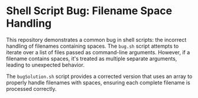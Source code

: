 # Shell Script Bug: Filename Space Handling

This repository demonstrates a common bug in shell scripts: the incorrect handling of filenames containing spaces.  The `bug.sh` script attempts to iterate over a list of files passed as command-line arguments. However, if a filename contains spaces, it's treated as multiple separate arguments, leading to unexpected behavior.

The `bugSolution.sh` script provides a corrected version that uses an array to properly handle filenames with spaces, ensuring each complete filename is processed correctly.